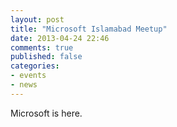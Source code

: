 ```yaml
---
layout: post
title: "Microsoft Islamabad Meetup"
date: 2013-04-24 22:46
comments: true
published: false
categories: 
- events
- news
---
```


Microsoft is here.